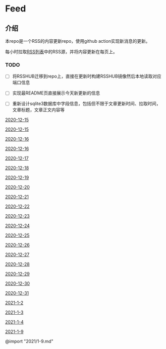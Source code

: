 # Feed

## 介绍

本repo是一个RSS的内容更新repo，使用github action实现新消息的更新。

每小时拉取[RSS列表](./list.txt)中的RSS源，并将内容更新在每页上。

### TODO

- [ ] 将RSSHUB迁移到repo上，直接在更新时构建RSSHUB镜像然后本地读取对应端口信息
- [ ] 实现最README页直接展示今天新更新的信息
- [ ] 重新设计sqlite3数据库中字段信息，包括但不限于文章更新时间、拉取时间，文章标题，文章正文内容等


[2020-12-15](2020/1215.md)

[2020-12-15](2020/1215.md)

[2020-12-16](2020/1216.md)

[2020-12-16](2020/1216.md)

[2020-12-17](2020/1217.md)

[2020-12-18](2020/1218.md)

[2020-12-19](2020/1219.md)

[2020-12-20](2020/1220.md)

[2020-12-21](2020/1221.md)

[2020-12-22](2020/1222.md)

[2020-12-23](2020/1223.md)

[2020-12-24](2020/1224.md)

[2020-12-25](2020/1225.md)

[2020-12-26](2020/1226.md)

[2020-12-27](2020/1227.md)

[2020-12-28](2020/1228.md)

[2020-12-29](2020/1229.md)

[2020-12-30](2020/1230.md)

[2020-12-31](2020/1231.md)

[2021-1-2](2021/12.md)

[2021-1-3](2021/1-3.md)

[2021-1-4](2021/1-4.md)

[2021-1-9](2021/1-9.md)

@import "2021/1-9.md"
